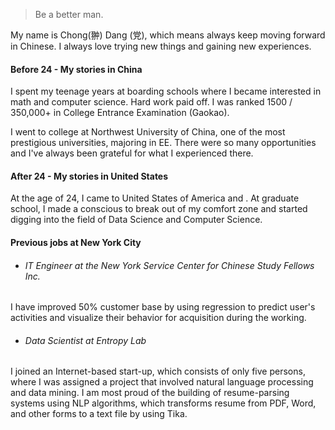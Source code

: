 

> Be a better man.

My name is Chong(翀) Dang (党), which means always keep moving forward in Chinese. I always love trying new things and gaining new experiences.


#### Before 24 - My stories in China
I spent my teenage years at boarding schools where I became interested in math and computer science. Hard work paid off. I was ranked 1500 / 350,000+ in College Entrance Examination (Gaokao).

I went to college at Northwest University of China, one of the most prestigious universities, majoring in EE. There were so many opportunities and I've always been grateful for what I experienced there.


#### After 24 - My stories in United States
At the age of 24, I came to United States of America and . At graduate school, I made a conscious to break out of my comfort zone and started digging into the field of Data Science and Computer Science. 

#### Previous jobs at New York City
- ###### IT Engineer at the New York Service Center for Chinese Study Fellows Inc.
I have improved 50% customer base by using regression to predict user's activities and visualize their behavior for acquisition during the working.

- ###### Data Scientist at Entropy Lab
I joined an Internet-based start-up, which consists of only five persons, where I was assigned a project that involved natural language processing and data mining. I am most proud of the building of resume-parsing systems using NLP algorithms, which transforms resume from PDF, Word, and other forms to a text file by using Tika.





